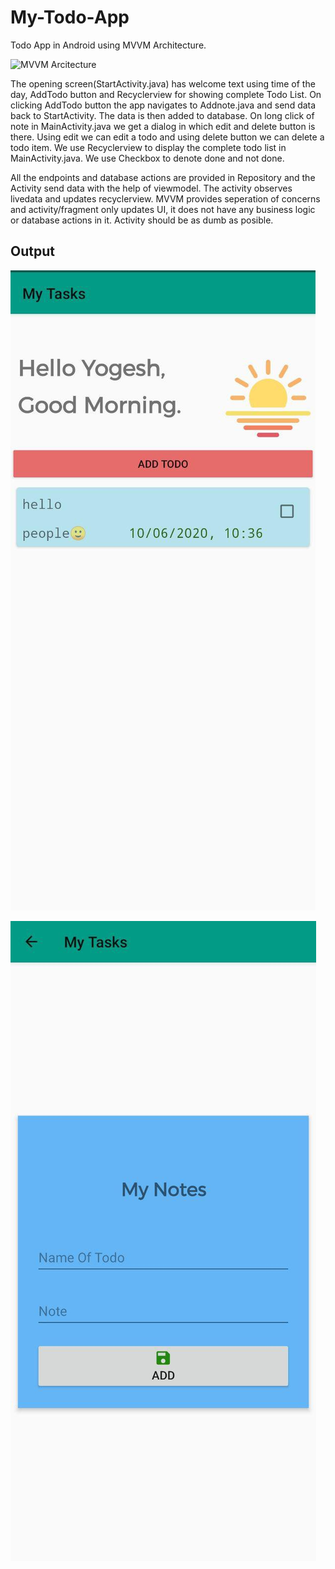# My-Todo-App
Todo App in Android using MVVM Architecture.


![MVVM Arcitecture](https://krify.co/wp-content/uploads/2019/06/MVVM-for-Android-App-Development.png)

The opening screen(StartActivity.java) has welcome text using time of the day, AddTodo button and Recyclerview for showing complete Todo List.
On clicking AddTodo button the app navigates to Addnote.java and send data back to StartActivity. The data is then added to database.
On long click of note in MainActivity.java we get a dialog in which edit and delete button is there. Using edit we can edit a todo and using delete button we can delete a todo item.
We use Recyclerview to display the complete todo list in MainActivity.java.
We use Checkbox to denote done and not done.

All the endpoints and database actions are provided in Repository and the Activity send data with the help of viewmodel. The activity observes livedata and updates recyclerview. MVVM provides seperation of concerns and activity/fragment only updates UI, it does not have any business logic or database actions in it. Activity should be as dumb as posible.

## Output
![output](https://github.com/yogesh5466/My-Todo-App/blob/master/output_1.jpg)

![output](https://github.com/yogesh5466/My-Todo-App/blob/master/output_2.jpg)
